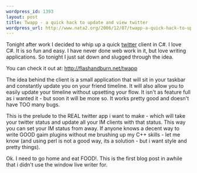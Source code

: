 ```yaml
--- 
wordpress_id: 1393
layout: post
title: Twapp - a quick hack to update and view twitter
wordpress_url: http://www.nata2.org/2006/12/07/twapp-a-quick-hack-to-update-and-view-twitter/
---
```

Tonight after work I decided to whip up a quick <a href="http://www.twitter.com">twitter</a> client in C#. I love C#. It is so fun and easy. I have never done web work in it, but love writing applications. So tonight I just sat down and slugged through the idea.

You can check it out at: <a href="http://flashandburn.net/twapp">http://flashandburn.net/twapp</a>

The idea behind the client is a small application that will sit in your taskbar and constantly update you on your friend timeline. It will also allow you to easily update your timeline without upsetting your flow. It isn't as feature full as i wanted it - but soon it will be more so. It works pretty good and doesn't have TOO many bugs.

This is the prelude to the REAL twitter app i want to make - which will take your twitter status and update all your IM clients with that status. This way you can set your IM status from away. If anyone knows a decent way to write GOOD gaim plugins without me brushing up my C++ skills - let me know (and using perl is not a good way, its a solution - but i want style and pretty things).

Ok. I need to go home and eat FOOD!. This is the first blog post in awhile that i didn't use the window live writer for.
